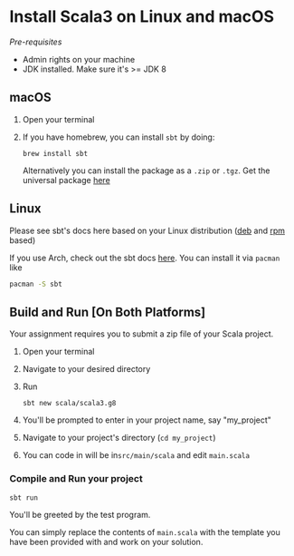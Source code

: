 # Install Scala3 on Linux and macOS

*Pre-requisites*

- Admin rights on your machine
- JDK installed. Make sure it's >= JDK 8



## macOS

1. Open your terminal

2. If you have homebrew, you can install `sbt` by doing:

   ```
   brew install sbt
   ```

   Alternatively you can install the package as a `.zip` or `.tgz`. Get the universal package [here](https://www.scala-sbt.org/1.x/docs/Installing-sbt-on-Mac.html)



## Linux

Please see sbt's docs here based on your Linux distribution ([deb](https://www.scala-sbt.org/1.x/docs/Installing-sbt-on-Linux.html#Ubuntu+and+other+Debian-based+distributions) and [rpm](https://www.scala-sbt.org/1.x/docs/Installing-sbt-on-Linux.html#Red+Hat+Enterprise+Linux+and+other+RPM-based+distributions) based)

If you use Arch, check out the sbt docs [here](https://archlinux.org/packages/community/any/sbt/). You can install it via `pacman` like

```bash
pacman -S sbt
```





## Build and Run [On Both Platforms]

Your assignment requires you to submit a zip file of your Scala project.

1. Open your terminal

2. Navigate to your desired directory

3. Run

   ```
   sbt new scala/scala3.g8
   ```

4. You'll be prompted to enter in your project name, say "my_project"
5. Navigate to your project's directory (`cd my_project`)
6. You can code in  will be in`src/main/scala` and edit `main.scala`

### Compile and Run your project

```
sbt run
```

You'll be greeted by the test program. 

You can simply replace the contents of `main.scala` with the template you have been provided with and work on your solution.

